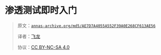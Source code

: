 # 渗透测试即时入门

> 原文：[`annas-archive.org/md5/AE7D7A4055A552F39A0E268CF613AE56`](https://annas-archive.org/md5/AE7D7A4055A552F39A0E268CF613AE56)
> 
> 译者：[飞龙](https://github.com/wizardforcel)
> 
> 协议：[CC BY-NC-SA 4.0](http://creativecommons.org/licenses/by-nc-sa/4.0/)
